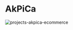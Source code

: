 # AkPiCa

![projects-akpica-ecommerce](https://github.com/Pilag6/akpica-ecommerce/assets/79191808/58d1f54c-6850-4762-8436-2d02c4a59761)
